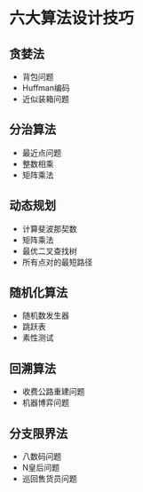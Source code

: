 # 六大算法设计技巧
## 贪婪法
* 背包问题
* Huffman编码
* 近似装箱问题
  
## 分治算法
* 最近点问题
* 整数相乘
* 矩阵乘法
  
## 动态规划
* 计算斐波那契数
* 矩阵乘法
* 最优二叉查找树
* 所有点对的最短路径
  
## 随机化算法
* 随机数发生器
* 跳跃表
* 素性测试
  
## 回溯算法
* 收费公路重建问题
* 机器博弈问题
  
## 分支限界法
* 八数码问题
* N皇后问题
* 巡回售货员问题
